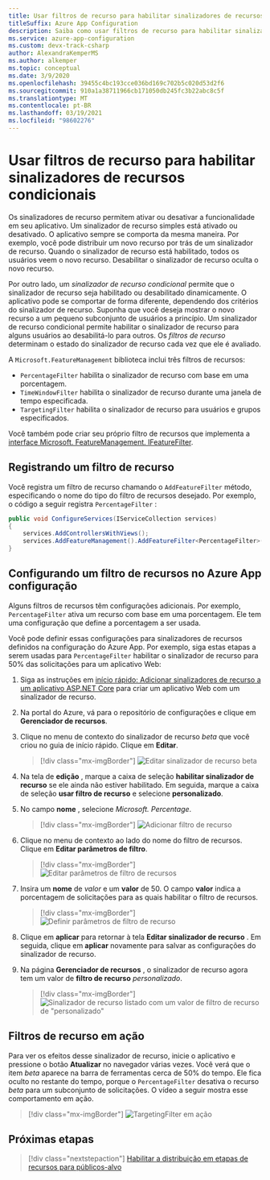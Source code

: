 ```yaml
---
title: Usar filtros de recurso para habilitar sinalizadores de recursos condicionais
titleSuffix: Azure App Configuration
description: Saiba como usar filtros de recurso para habilitar sinalizadores de recursos condicionais
ms.service: azure-app-configuration
ms.custom: devx-track-csharp
author: AlexandraKemperMS
ms.author: alkemper
ms.topic: conceptual
ms.date: 3/9/2020
ms.openlocfilehash: 39455c4bc193cce036bd169c702b5c020d53d2f6
ms.sourcegitcommit: 910a1a38711966cb171050db245fc3b22abc8c5f
ms.translationtype: MT
ms.contentlocale: pt-BR
ms.lasthandoff: 03/19/2021
ms.locfileid: "98602276"
---
```

# <a name="use-feature-filters-to-enable-conditional-feature-flags"></a>Usar filtros de recurso para habilitar sinalizadores de recursos condicionais

Os sinalizadores de recurso permitem ativar ou desativar a funcionalidade em seu aplicativo. Um sinalizador de recurso simples está ativado ou desativado. O aplicativo sempre se comporta da mesma maneira. Por exemplo, você pode distribuir um novo recurso por trás de um sinalizador de recurso. Quando o sinalizador de recurso está habilitado, todos os usuários veem o novo recurso. Desabilitar o sinalizador de recurso oculta o novo recurso.

Por outro lado, um _sinalizador de recurso condicional_ permite que o sinalizador de recurso seja habilitado ou desabilitado dinamicamente. O aplicativo pode se comportar de forma diferente, dependendo dos critérios do sinalizador de recurso. Suponha que você deseja mostrar o novo recurso a um pequeno subconjunto de usuários a princípio. Um sinalizador de recurso condicional permite habilitar o sinalizador de recurso para alguns usuários ao desabilitá-lo para outros. Os _filtros de recurso_ determinam o estado do sinalizador de recurso cada vez que ele é avaliado.

A `Microsoft.FeatureManagement` biblioteca inclui três filtros de recursos:

- `PercentageFilter` habilita o sinalizador de recurso com base em uma porcentagem.
- `TimeWindowFilter` habilita o sinalizador de recurso durante uma janela de tempo especificada.
- `TargetingFilter` habilita o sinalizador de recurso para usuários e grupos especificados.

Você também pode criar seu próprio filtro de recursos que implementa a [interface Microsoft. FeatureManagement. IFeatureFilter](/dotnet/api/microsoft.featuremanagement.ifeaturefilter).

## <a name="registering-a-feature-filter"></a>Registrando um filtro de recurso

Você registra um filtro de recurso chamando o `AddFeatureFilter` método, especificando o nome do tipo do filtro de recursos desejado. Por exemplo, o código a seguir registra `PercentageFilter` :

```csharp
public void ConfigureServices(IServiceCollection services)
{
    services.AddControllersWithViews();
    services.AddFeatureManagement().AddFeatureFilter<PercentageFilter>();
}
```

## <a name="configuring-a-feature-filter-in-azure-app-configuration"></a>Configurando um filtro de recursos no Azure App configuração

Alguns filtros de recursos têm configurações adicionais. Por exemplo, `PercentageFilter` ativa um recurso com base em uma porcentagem. Ele tem uma configuração que define a porcentagem a ser usada.

Você pode definir essas configurações para sinalizadores de recursos definidos na configuração do Azure App. Por exemplo, siga estas etapas a serem usadas para `PercentageFilter` habilitar o sinalizador de recurso para 50% das solicitações para um aplicativo Web:

1. Siga as instruções em [início rápido: Adicionar sinalizadores de recurso a um aplicativo ASP.NET Core](./quickstart-feature-flag-aspnet-core.md) para criar um aplicativo Web com um sinalizador de recurso.

1. Na portal do Azure, vá para o repositório de configurações e clique em **Gerenciador de recursos**.

1. Clique no menu de contexto do sinalizador de recurso *beta* que você criou no guia de início rápido. Clique em **Editar**.

    > [!div class="mx-imgBorder"]
    > ![Editar sinalizador de recurso beta](./media/edit-beta-feature-flag.png)

1. Na tela de **edição** , marque a caixa de seleção **habilitar sinalizador de recurso** se ele ainda não estiver habilitado. Em seguida, marque a caixa de seleção **usar filtro de recurso** e selecione **personalizado**. 

1. No campo **nome** , selecione *Microsoft. Percentage*.

    > [!div class="mx-imgBorder"]
    > ![Adicionar filtro de recurso](./media/feature-flag-add-filter.png)

1. Clique no menu de contexto ao lado do nome do filtro de recursos. Clique em **Editar parâmetros de filtro**.

    > [!div class="mx-imgBorder"]
    > ![Editar parâmetros de filtro de recursos](./media/feature-flags-edit-filter-parameters.png)

1. Insira um **nome** de *valor* e um **valor** de 50. O campo **valor** indica a porcentagem de solicitações para as quais habilitar o filtro de recursos.

    > [!div class="mx-imgBorder"]
    > ![Definir parâmetros de filtro de recurso](./media/feature-flag-set-filter-parameters.png)

1. Clique em **aplicar** para retornar à tela **Editar sinalizador de recurso** . Em seguida, clique em **aplicar** novamente para salvar as configurações do sinalizador de recurso.

1. Na página **Gerenciador de recursos** , o sinalizador de recurso agora tem um valor de **filtro de recurso** *personalizado*. 

    > [!div class="mx-imgBorder"]
    > ![Sinalizador de recurso listado com um valor de filtro de recurso de "personalizado"](./media/feature-flag-filter-custom.png)

## <a name="feature-filters-in-action"></a>Filtros de recurso em ação

Para ver os efeitos desse sinalizador de recurso, inicie o aplicativo e pressione o botão **Atualizar** no navegador várias vezes. Você verá que o item *beta* aparece na barra de ferramentas cerca de 50% do tempo. Ele fica oculto no restante do tempo, porque o `PercentageFilter` desativa o recurso *beta* para um subconjunto de solicitações. O vídeo a seguir mostra esse comportamento em ação.

> [!div class="mx-imgBorder"]
> ![TargetingFilter em ação](./media/feature-flags-percentagefilter.gif)

## <a name="next-steps"></a>Próximas etapas

> [!div class="nextstepaction"]
> [Habilitar a distribuição em etapas de recursos para públicos-alvo](./howto-targetingfilter-aspnet-core.md)
